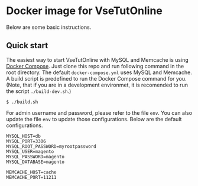 # Docker image for VseTutOnline

Below are some basic instructions.

## Quick start

The easiest way to start VseTutOnline with MySQL and Memcache is using [Docker Compose](https://docs.docker.com/compose/). Just clone this repo and run following command in the root directory. The default `docker-compose.yml` uses MySQL and Memcache. A build script is predefined to run the Docker Compose command for you. (Note, that if you are in a development environmet, it is recomended to run the script `./build-dev.sh`.)

~~~
$ ./build.sh
~~~

For admin username and password, please refer to the file `env`. You can also update the file `env` to update those configurations. Below are the default configurations.

~~~
MYSQL_HOST=db
MYSQL_PORT=3306
MYSQL_ROOT_PASSWORD=myrootpassword
MYSQL_USER=magento
MYSQL_PASSWORD=magento
MYSQL_DATABASE=magento

MEMCACHE_HOST=cache
MEMCACHE_PORT=11211
~~~